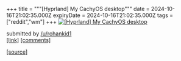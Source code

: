 +++
title = """[Hyprland] My CachyOS desktop"""
date = 2024-10-16T21:02:35.000Z
expiryDate = 2024-10-16T21:02:35.000Z
tags = ["reddit","wm"]
+++
[![[Hyprland] My CachyOS desktop](https://external-preview.redd.it/c2xza2FneGJuNnZkMXyf8-rvm1C__Q4bDL3gJBkjO_bjkyMUPsobX80FiZpA.png?width=640&crop=smart&auto=webp&s=f70eecc3318330f91ee42b09878d018f192b2a9c "[Hyprland] My CachyOS desktop")](https://www.reddit.com/r/unixporn/comments/1g5a1bd/hyprland_my_cachyos_desktop/)

submitted by [/u/rohankid1](https://www.reddit.com/user/rohankid1)  
[\[link\]](https://v.redd.it/82t3ggxbn6vd1) [\[comments\]](https://www.reddit.com/r/unixporn/comments/1g5a1bd/hyprland_my_cachyos_desktop/)

[[source]](https://www.reddit.com/r/unixporn/comments/1g5a1bd/hyprland_my_cachyos_desktop/)
